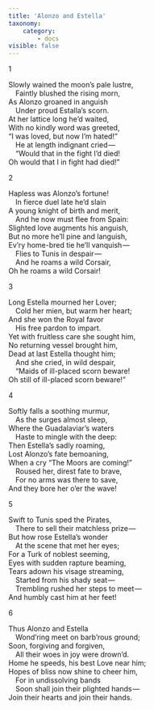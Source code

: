 ```yaml
---
title: 'Alonzo and Estella'
taxonomy:
    category:
        - docs
visible: false
---
```


1

Slowly wained the moon’s pale lustre,  
&emsp;Faintly blushed the rising morn,  
As Alonzo groaned in anguish  
&emsp;Under proud Estalla’s scorn.  
At her lattice long he’d waited,  
With no kindly word was greeted,  
“I was loved, but now I’m hated!”  
&emsp;He at length indignant cried —   
&emsp;“Would that in the fight I’d died!  
Oh would that I in fight had died!”

2

Hapless was Alonzo’s fortune!  
&emsp;In fierce duel late he’d slain  
A young knight of birth and merit,  
&emsp;And he now must flee from Spain:  
Slighted love augments his anguish,  
But no more he’ll pine and languish,  
Ev’ry home-bred tie he’ll vanquish —   
&emsp;Flies to Tunis in despair —   
&emsp;And he roams a wild Corsair,  
Oh he roams a wild Corsair!

3

Long Estella mourned her Lover;  
&emsp;Cold her mien, but warm her heart;  
And she won the Royal favor  
&emsp;His free pardon to impart.  
Yet with fruitless care she sought him,  
No returning vessel brought him,  
Dead at last Estella thought him;  
&emsp;And she cried, in wild despair,  
&emsp;“Maids of ill-placed scorn beware!  
Oh still of ill-placed scorn beware!”

4

Softly falls a soothing murmur,  
&emsp;As the surges almost sleep,  
Where the Guadalaviar’s waters  
&emsp;Haste to mingle with the deep:  
Then Estella’s sadly roaming,  
Lost Alonzo’s fate bemoaning,  
When a cry “The Moors are coming!”  
&emsp;Roused her, direst fate to brave,  
&emsp;For no arms was there to save,  
And they bore her o’er the wave!

5

Swift to Tunis sped the Pirates,  
&emsp;There to sell their matchless prize —   
But how rose Estella’s wonder  
&emsp;At the scene that met her eyes;  
For a Turk of noblest seeming,  
Eyes with sudden rapture beaming,  
Tears adown his visage streaming,  
&emsp;Started from his shady seat —   
&emsp;Trembling rushed her steps to meet —   
And humbly cast him at her feet!

6

Thus Alonzo and Estella  
&emsp;Wond’ring meet on barb’rous ground;  
Soon, forgiving and forgiven,  
&emsp;All their woes in joy were drown’d.  
Home he speeds, his best Love near him;  
Hopes of bliss now shine to cheer him,  
&emsp;For in undissolving bands  
&emsp;Soon shall join their plighted hands —   
Join their hearts and join their hands.  